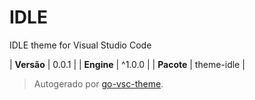# IDLE

IDLE theme for Visual Studio Code

| **Versão** | 0.0.1 |
| **Engine** | ^1.0.0 |
| **Pacote** | theme-idle |

> Autogerado por [go-vsc-theme](https://github.com/natalbu/go-vsc-theme).
